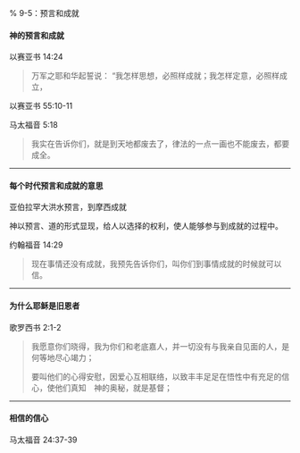 % 9-5：预言和成就

#### 神的预言和成就

以赛亚书 14:24

> 万军之耶和华起誓说：
> “我怎样思想，必照样成就；我怎样定意，必照样成立，

以赛亚书 55:10-11

马太福音 5:18

> 我实在告诉你们，就是到天地都废去了，律法的一点一画也不能废去，都要成全。

------

#### 每个时代预言和成就的意思

亚伯拉罕大洪水预言，到摩西成就

神以预言、道的形式显现，给人以选择的权利，使人能够参与到成就的过程中。

约翰福音 14:29

> 现在事情还没有成就，我预先告诉你们，叫你们到事情成就的时候就可以信。

------

#### 为什么耶稣是旧恩者

歌罗西书 2:1-2

> 我愿意你们晓得，我为你们和老底嘉人，并一切没有与我亲自见面的人，是何等地尽心竭力；
>
> 要叫他们的心得安慰，因爱心互相联络，以致丰丰足足在悟性中有充足的信心，使他们真知　神的奥秘，就是基督；

------

#### 相信的信心

马太福音 24:37-39
